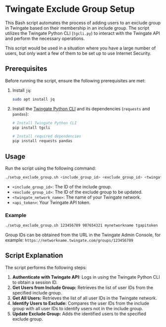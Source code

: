 # Twingate Exclude Group Setup

This Bash script automates the process of adding users to an exclude group in Twingate based on their membership in an include group. The script utilizes the Twingate Python CLI (`tgcli.py`) to interact with the Twingate API and perform the necessary operations.

This script would be used in a situation where you have a large number of users, but only want a few of them to be set up to use Internet Security.

## Prerequisites

Before running the script, ensure the following prerequisites are met:

1. Install `jq`:
    ```bash
    sudo apt install jq
    ```

2. Install the [Twingate Python CLI](https://github.com/Twingate-Labs/Twingate-CLI) and its dependencies (`requests` and `pandas`):
    ```bash
    # Install Twingate Python CLI
    pip install tgcli

    # Install required dependencies
    pip install requests pandas
    ```

## Usage

Run the script using the following command:

```bash
./setup_exclude_group.sh <include_group_id> <exclude_group_id> <twingate_network_name> <api_token>
```

- `<include_group_id>`: The ID of the include group.
- `<exclude_group_id>`: The ID of the exclude group to be updated.
- `<twingate_network_name>`: The name of your Twingate network.
- `<api_token>`: Your Twingate API token.

### Example

```bash
./setup_exclude_group.sh 123456789 987654321 mynetworkname tgapitoken
```

Group IDs can be obtained from the URL in the Twingate Admin Console, for example: `https://networkname.twingate.com/groups/123456789`

## Script Explanation

The script performs the following steps:

1. **Authenticate with Twingate API:** Logs in using the Twingate Python CLI to obtain a session ID.
2. **Get Users from Include Group:** Retrieves the list of user IDs from the specified include group.
3. **Get All Users:** Retrieves the list of all user IDs in the Twingate network.
4. **Identify Users to Exclude:** Compares the user IDs from the include group with all user IDs to identify users not in the include group.
5. **Update Exclude Group:** Adds the identified users to the specified exclude group.
